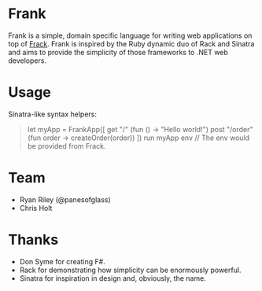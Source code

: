Frank
============
Frank is a simple, domain specific language for writing web applications on top of [Frack](http://nwsgi.net/). Frank is inspired by the Ruby dynamic duo of Rack and Sinatra and aims to provide the simplicity of those frameworks to .NET web developers.  

Usage
============

Sinatra-like syntax helpers:

> let myApp = FrankApp([
>   get "/" (fun () -> "Hello world!")
>   post "/order" (fun order -> createOrder(order))
> ])
> run myApp env // The env would be provided from Frack.

Team
============
* Ryan Riley (@panesofglass)
* Chris Holt

Thanks
============
* Don Syme for creating F#.
* Rack for demonstrating how simplicity can be enormously powerful.
* Sinatra for inspiration in design and, obviously, the name.
